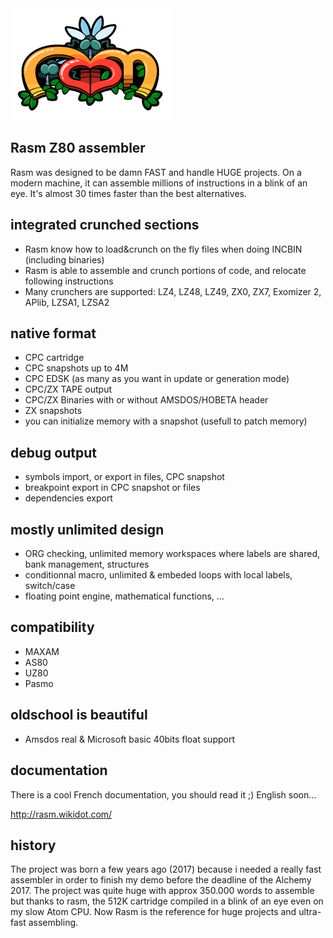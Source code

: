 <img src="assets/logo.png" alt="Logo courtesy of Barjack" title="logo">

## Rasm Z80 assembler
    
Rasm was designed to be damn FAST and handle HUGE projects. On a modern machine, it can assemble millions of instructions in a blink of an eye. It's almost 30 times faster than the best alternatives.

## integrated crunched sections

- Rasm know how to load&crunch on the fly files when doing INCBIN (including binaries)
- Rasm is able to assemble and crunch portions of code, and relocate following instructions
- Many crunchers are supported: LZ4, LZ48, LZ49, ZX0, ZX7, Exomizer 2, APlib, LZSA1, LZSA2

## native format

- CPC cartridge
- CPC snapshots up to 4M
- CPC EDSK (as many as you want in update or generation mode)
- CPC/ZX TAPE output
- CPC/ZX Binaries with or without AMSDOS/HOBETA header
- ZX snapshots
- you can initialize memory with a snapshot (usefull to patch memory)

## debug output

- symbols import, or export in files, CPC snapshot
- breakpoint export in CPC snapshot or files
- dependencies export

## mostly unlimited design

- ORG checking, unlimited memory workspaces where labels are shared, bank management, structures
- conditionnal macro, unlimited & embeded loops with local labels, switch/case
- floating point engine, mathematical functions, ...

## compatibility

- MAXAM
- AS80
- UZ80
- Pasmo

## oldschool is beautiful

- Amsdos real & Microsoft basic 40bits float support

## documentation

There is a cool French documentation, you should read it ;) English soon...

http://rasm.wikidot.com/

## history

The project was born a few years ago (2017) because i needed a really fast assembler in order to finish my demo before the deadline of the Alchemy 2017. The project was quite huge with approx 350.000 words to assemble but thanks to rasm, the 512K cartridge compiled in a blink of an eye even on my slow Atom CPU. Now Rasm is the reference for huge projects and ultra-fast assembling.

